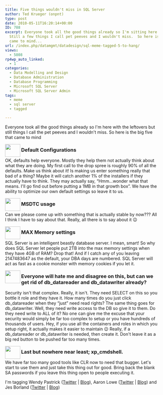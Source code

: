 ```yaml
---
title: Five things wouldn't miss in SQL Server
author: Ted Krueger (onpnt)
type: post
date: 2010-05-11T16:20:14+00:00
ID: 788
excerpt: Everyone took all the good things already so I'm sitting here with the leftovers.  
  Still a few things I call pet peeves and I wouldn't miss.  So here is the big five that 
  came to mind...
url: /index.php/datamgmt/datadesign/sql-meme-tagged-5-to-hang/
views:
  - 5808
rp4wp_auto_linked:
  - 1
categories:
  - Data Modelling and Design
  - Database Administration
  - Database Programming
  - Microsoft SQL Server
  - Microsoft SQL Server Admin
tags:
  - meme
  - sql server
  - tagged

---
```

Everyone took all the good things already so I'm here with the leftovers but still things I call the pet peeves and I wouldn't miss. So here is the big five that came to mind

<div class="image_block">
  <img src="/wp-content/uploads/blogs/DataMgmt/bullet.gif" alt="" title="" width="50" height="42" align="left" />
</div>

### Default Configurations

OK, defaults help everyone. Mostly they help them not actually think about what they are doing. My first call to the drop spree is roughly 90% of all the defaults. Make us think about it! Is making us enter something really that bad of a thing? Maybe it will catch another 1% of the installers if they actually have to think. They may actually say, “Hmm...wonder what that means. I'll go find out before putting a 1MB in that growth box”. We have the ability to optimize our own default settings so leave it to us. 

<div class="image_block">
  <img src="/wp-content/uploads/blogs/DataMgmt/bullet.gif" alt="" title="" width="50" height="42" align="left" />
</div>

### MSDTC usage

Can we please come up with something that is actually stable by now??? All I think I have to say about that. Really, all there is to say about it 😉

<div class="image_block">
  <img src="/wp-content/uploads/blogs/DataMgmt/bullet.gif" alt="" title="" width="50" height="42" align="left" />
</div>

### MAX Memory settings

SQL Server is an intelligent beastly database server. I mean, smart! So why does SQL Server let people put 2TB into the max memory settings when they have 4GB of RAM? Drop that! And if I catch any of you leaving 2147483647 as the default, your DBA days are numbered. SQL Server will act as fast as a cookie monster with memory cookies if you let it. 

<div class="image_block">
  <img src="/wp-content/uploads/blogs/DataMgmt/bullet.gif" alt="" title="" width="50" height="42" align="left" />
</div>

### Everyone will hate me and disagree on this, but can we get rid of db\_datareader and db\_datawriter already?

Security isn't that complex. Really, it isn't. They need SELECT on this so you bottle it role and they have it. How many times do you just click db\_datareader when they “just” need read rights? The same thing goes for db\_datawriter. Well, they need write access to the DB so give it to them. Do they need write to ALL of it? No one can give me the excuse that your security would simply be far too complex to setup or you have hundreds of thousands of users. Hey, if you use all the containers and roles in which you setup right, it actually makes it easier to maintain 😉 Really, if a db\_datareader or db\_datawriter is needed, then create it. Don't leave it as a big red button to be pushed far too many times.

<div class="image_block">
  <img src="/wp-content/uploads/blogs/DataMgmt/bullet.gif" alt="" title="" width="50" height="42" align="left" />
</div>

### Last but nowhere near least; xp_cmdshell.

We have far too many good tools like CLR now to need that bugger. Let's start to use them and just take this thing out for good. Bring back the blank SA passwords if you leave this thing open to people executing it. 

I'm tagging Wendy Pastrick ([Twitter][1] | [Blog][2]), Aaron Lowe ([Twitter][3] | [Blog][4]) and Jes Borland ([Twitter][5] | [Blog][6])

 [1]: http://twitter.com/wendy_dance
 [2]: http://wendyverse.blogspot.com/
 [3]: http://twitter.com/Vendoran
 [4]: http://www.aaronlowe.net/
 [5]: http://twitter.com/grrl_geek
 [6]: http://jesborland.wordpress.com/